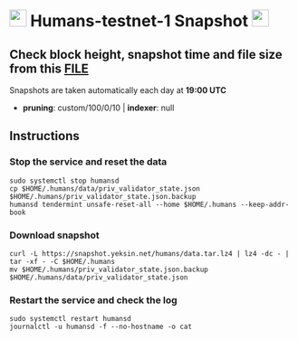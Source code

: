 # <img src="https://user-images.githubusercontent.com/110628975/209975177-fca87e8c-63df-4393-b4cd-4ee7fc8b28c2.png" width="30" alt=""> Humans-testnet-1 Snapshot <img src="https://user-images.githubusercontent.com/110628975/209973852-c4fc58fc-7a88-429b-97e9-47a693d6db9f.png" width="30"/>

## Check block height, snapshot time and file size from this <a href="https://snapshot.yeksin.net/humans/current_state.txt" target="_blank">FILE </a>

Snapshots are taken automatically each day at **19:00 UTC**

- **pruning**: custom/100/0/10 | **indexer**: null

## Instructions

### Stop the service and reset the data

```
sudo systemctl stop humansd
cp $HOME/.humans/data/priv_validator_state.json $HOME/.humans/priv_validator_state.json.backup
humansd tendermint unsafe-reset-all --home $HOME/.humans --keep-addr-book
```

### Download snapshot

```
curl -L https://snapshot.yeksin.net/humans/data.tar.lz4 | lz4 -dc - | tar -xf - -C $HOME/.humans
mv $HOME/.humans/priv_validator_state.json.backup $HOME/.humans/data/priv_validator_state.json
```

### Restart the service and check the log

```
sudo systemctl restart humansd
journalctl -u humansd -f --no-hostname -o cat
```
